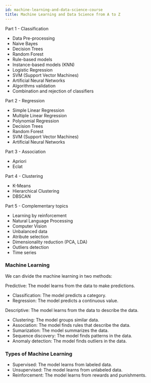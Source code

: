 ```yaml
---
id: machine-learning-and-data-science-course
title: Machine Learning and Data Science from A to Z
---
```


Part 1 - Classification

- Data Pre-processing
- Naive Bayes
- Decision Trees
- Random Forest
- Rule-based models
- Instance-based models (KNN)
- Logistic Regression
- SVM (Support Vector Machines)
- Artificial Neural Networks
- Algorithms validation
- Combination and rejection of classifiers

Part 2 - Regression

- Simple Linear Regression
- Multiple Linear Regression
- Polynomial Regression
- Decision Trees
- Random Forest
- SVM (Support Vector Machines)
- Artificial Neural Networks

Part 3 - Association

- Apriori
- Eclat

Part 4 - Clustering

- K-Means
- Hierarchical Clustering
- DBSCAN

Part 5 - Complementary topics

- Learning by reinforcement
- Natural Language Processing
- Computer Vision
- Unbalanced data
- Atribute selection
- Dimensionality reduction (PCA, LDA)
- Outliers detection
- Time series

### Machine Learning

We can divide the machine learning in two methods:

Predictive: The model learns from the data to make predictions.

- Classification: The model predicts a category.
- Regression: The model predicts a continuous value.

Descriptive: The model learns from the data to describe the data.

- Clustering: The model groups similar data.
- Association: The model finds rules that describe the data.
- Sumarization: The model summarizes the data.
- Sequence discovery: The model finds patterns in the data.
- Anomaly detection: The model finds outliers in the data.

### Types of Machine Learning

- Supervised: The model learns from labeled data.
- Unsupervised: The model learns from unlabeled data.
- Reinforcement: The model learns from rewards and punishments.

